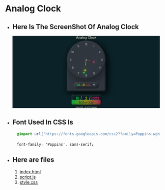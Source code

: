 # Analog Clock

* ## Here Is The ScreenShot Of Analog Clock
 
    ![Clock.png](clock.png) 

* ## Font Used In CSS Is 

  ```css
    @import url('https://fonts.googleapis.com/css2?family=Poppins:wght@200;300;400&display=swap');

    font-family: 'Poppins', sans-serif;

* ## Here are files
    1. [index.html](index.html)
    2. [script.js](script.js)
    3. [style.css](style.css)